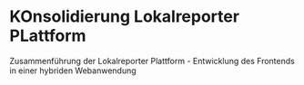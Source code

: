 # KOnsolidierung Lokalreporter PLattform
Zusammenführung der Lokalreporter Plattform  - Entwicklung des Frontends in einer hybriden Webanwendung